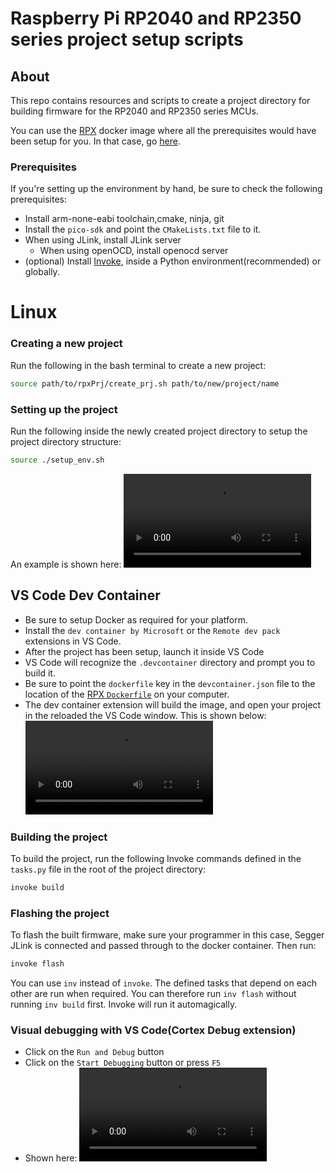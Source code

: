 # Raspberry Pi RP2040 and RP2350 series project setup scripts
## About
This repo contains resources and scripts to create a project directory for building firmware for the RP2040 and RP2350 series MCUs.

You can use the [RPX](https://github.com/raynayx/rpxContainer) docker image where all the prerequisites would have been setup for you.
In that case, go [here](#linux).

### Prerequisites
If you're setting up the environment by hand, be sure to check the following prerequisites:
- Install arm-none-eabi toolchain,cmake, ninja, git
- Install the `pico-sdk` and point the `CMakeLists.txt` file to it.
- When using JLink, install JLink server 
    - When using openOCD, install openocd server
- (optional) Install [Invoke](https://www.pyinvoke.org/installing.html), inside a Python environment(recommended) or globally.  


# Linux
### Creating a new project
Run the following in the bash terminal to create a new project:
```bash
source path/to/rpxPrj/create_prj.sh path/to/new/project/name
```

### Setting up the project
Run the following inside the newly created project directory
to setup the project directory structure:
```bash
source ./setup_env.sh
```

An example is shown here:
<video src="https://github.com/user-attachments/assets/4481f244-9004-43cb-96c6-3bc305451233" controls="controls"></video>


## VS Code Dev Container
- Be sure to setup Docker as required for your platform.
- Install the `dev container by Microsoft` or the `Remote dev pack` extensions in VS Code.
- After the project has been setup, launch it inside VS Code
- VS Code will recognize the `.devcontainer` directory and 
prompt you to build it.
- Be sure to point the `dockerfile` key in the `devcontainer.json` file to the location of the [RPX `Dockerfile`](https://github.com/raynayx/rpxContainer) on your computer.
- The dev container extension will build the image, and open your project in the reloaded the VS Code window.
  This is shown below:
  <video src="https://github.com/user-attachments/assets/728f1906-61d2-47b6-a99f-e663b43b28cf" controls="controls"></video>

### Building the project
To build the project, run the following Invoke commands defined in the `tasks.py` file in the root of the project directory:
```bash
invoke build
```
### Flashing the project
To flash the built firmware, make sure your programmer in this case, Segger JLink is connected and passed through to the docker container.
Then run:
```bash
invoke flash
```

You can use `inv` instead of `invoke`. The defined tasks that depend on each other are run when required.
You can therefore run `inv flash` without running `inv build` first. Invoke will run it automagically.

### Visual debugging with VS Code(Cortex Debug extension)
- Click on the `Run and Debug` button
- Click on the `Start Debugging` button or press `F5`
- Shown here:
<video src="https://github.com/user-attachments/assets/1d022889-8f8c-42bd-8c4a-9c33c71aed86" controls="controls"></video>

<!-- # Windows
- If PowerShell execution is disabled, run:
    `Set-ExecutionPolicy RemoteSigned` in a PowerShell terminal with administrative privileges
-  -->



